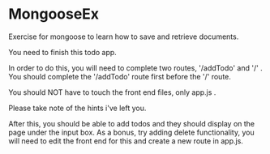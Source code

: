 # MongooseEx
Exercise for mongoose to learn how to save and retrieve documents. 

You need to finish this todo app. 

In order to do this, you will need to complete two routes, '/addTodo' and '/' . You should complete the '/addTodo' route
first before the '/' route. 

You should NOT have to touch the front end files, only app.js . 

Please take note of the hints i've left you. 

After this, you should be able to add todos and they should display on the page under the input box. 
As a bonus, try adding delete functionality, you will need to edit the front end for this and create a new route in app.js.
